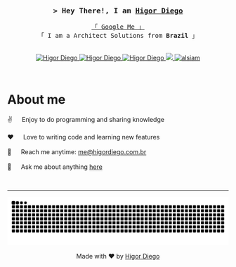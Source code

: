 
<br>
<br>

<!-- Intro  -->
<h3 align="center">
        <samp>&gt; Hey There!, I am
                <b><a target="_blank" href="https://higordiego.com.br">Higor Diego</a></b>
        </samp>
</h3>


<p align="center"> 
  <samp>
    <a href="https://www.google.com/search?q=Higor+Diego+Arquiteto+de+Soluções">「 Google Me 」</a>
    <br>
    「 I am a Architect Solutions from <b>Brazil</b> 」
    <br>
    <br>
  </samp>
</p>

<p align="center">
 <a href="https://higordiego.com.br" target="blank">
  <img src="https://img.shields.io/badge/Website-DC143C?style=for-the-badge&logo=medium&logoColor=white" alt="Higor Diego" />
 </a>
 <a href="https://linkedin.com/in/higordiego" target="_blank">
  <img src="https://img.shields.io/badge/LinkedIn-0077B5?style=for-the-badge&logo=linkedin&logoColor=white" alt="Higor Diego"/>
 </a>
 <a href="https://dev.to/higordiego" target="_blank">
  <img src="https://img.shields.io/badge/dev.to-0A0A0A?style=for-the-badge&logo=dev.to&logoColor=white" alt="Higor Diego" />
 </a>
 <a href="https://twitter.com/HigorDiegoAlves" target="_blank">
  <img src="https://img.shields.io/badge/Twitter-1DA1F2?style=for-the-badge&logo=twitter&logoColor=white" />
 </a>
 <a href="https://instagram.com/_higordiego" target="_blank">
  <img src="https://img.shields.io/badge/Instagram-fe4164?style=for-the-badge&logo=instagram&logoColor=white" alt="alsiam" />
 </a> 

</p>
<br />

<!-- About Section -->
 # About me
 
<p>
 <!-- <img align="right" width="350" src="/assets/programmer.gif" alt="Coding gif" /> -->
  
 ✌️ &emsp; Enjoy to do programming and sharing knowledge <br/><br/>
 ❤️ &emsp; Love to writing code and learning new features<br/><br/>
 📧 &emsp; Reach me anytime: me@higordiego.com.br<br/><br/>
 💬 &emsp; Ask me about anything [here](https://github.com/higordiego/higordiego/issues)

</p>

<br/>
<hr>

![Commit Snake History SVG](https://raw.githubusercontent.com/Deri-Kurniawan/Deri-Kurniawan/output/github-snake.svg)

<div align="center">
    Made with ❤️ by <a href="https://higordiego.com.br" target="_blank">Higor Diego</a>
</div>
